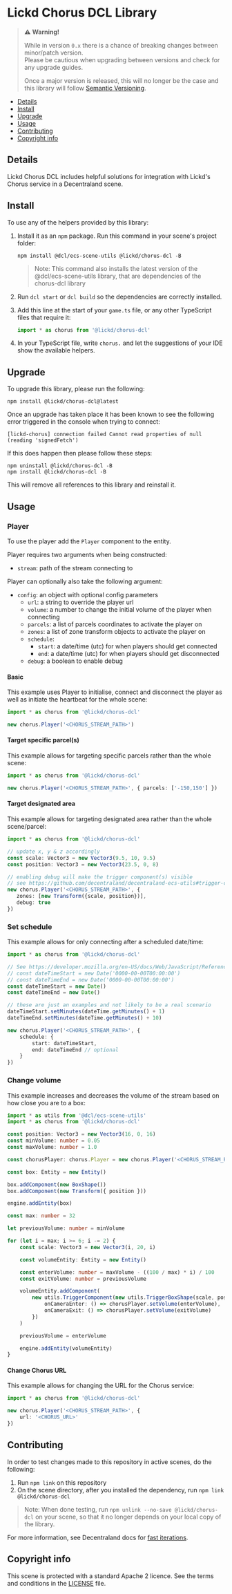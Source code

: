 # Lickd Chorus DCL Library

> ⚠️ **Warning!**  
> 
> While in version `0.x` there is a chance of breaking changes between minor/patch version.  
> Please be cautious when upgrading between versions and check for any upgrade guides.  
> 
> Once a major version is released, this will no longer be the case and this library will follow [Semantic Versioning](https://semver.org/).

* [Details](#details)
* [Install](#install)
* [Upgrade](#upgrade)
* [Usage](#usage)
* [Contributing](#contributing)
* [Copyright info](#copyright-info)

## Details

Lickd Chorus DCL includes helpful solutions for integration with Lickd's Chorus service in a Decentraland scene.

## Install

To use any of the helpers provided by this library:

1. Install it as an `npm` package. Run this command in your scene's project folder:

   ```shell
   npm install @dcl/ecs-scene-utils @lickd/chorus-dcl -B
   ```

   > Note: This command also installs the latest version of the @dcl/ecs-scene-utils library, that are dependencies of the chorus-dcl library

2. Run `dcl start` or `dcl build` so the dependencies are correctly installed.

3. Add this line at the start of your `game.ts` file, or any other TypeScript files that require it:

   ```ts
   import * as chorus from '@lickd/chorus-dcl'
   ```

4. In your TypeScript file, write `chorus.` and let the suggestions of your IDE show the available helpers.

## Upgrade

To upgrade this library, please run the following:

```shell
npm install @lickd/chorus-dcl@latest
```

Once an upgrade has taken place it has been known to see the following error triggered in the console when trying to connect:

```shell
[lickd-chorus] connection failed Cannot read properties of null (reading 'signedFetch')
```

If this does happen then please follow these steps:

```shell
npm uninstall @lickd/chorus-dcl -B
npm install @lickd/chorus-dcl -B
```

This will remove all references to this library and reinstall it.

## Usage

### Player

To use the player add the `Player` component to the entity.

Player requires two arguments when being constructed:

- `stream`: path of the stream connecting to

Player can optionally also take the following argument:

- `config`: an object with optional config parameters
  - `url`: a string to override the player url
  - `volume`: a number to change the initial volume of the player when connecting
  - `parcels`: a list of parcels coordinates to activate the player on
  - `zones`: a list of zone transform objects to activate the player on
  - `schedule`: 
    - `start`: a date/time (utc) for when players should get connected
    - `end`: a date/time (utc) for when players should get disconnected
  - `debug`: a boolean to enable debug 

#### Basic

This example uses Player to initialise, connect and disconnect the player as well as initiate the heartbeat for the
whole scene:

```ts
import * as chorus from '@lickd/chorus-dcl'

new chorus.Player('<CHORUS_STREAM_PATH>')
```

#### Target specific parcel(s)

This example allows for targeting specific parcels rather than the whole scene:

```ts
import * as chorus from '@lickd/chorus-dcl'

new chorus.Player('<CHORUS_STREAM_PATH>', { parcels: ['-150,150'] })
```

#### Target designated area

This example allows for targeting designated area rather than the whole scene/parcel:

```ts
import * as chorus from '@lickd/chorus-dcl'

// update x, y & z accordingly
const scale: Vector3 = new Vector3(9.5, 10, 9.5)
const position: Vector3 = new Vector3(23.5, 0, 8)

// enabling debug will make the trigger component(s) visible
// see https://github.com/decentraland/decentraland-ecs-utils#trigger-component for more information
new chorus.Player('<CHORUS_STREAM_PATH>', {
   zones: [new Transform({scale, position})],
   debug: true
})
```

### Set schedule

This example allows for only connecting after a scheduled date/time:

```ts
import * as chorus from '@lickd/chorus-dcl'

// See https://developer.mozilla.org/en-US/docs/Web/JavaScript/Reference/Global_Objects/Date#examples
// const dateTimeStart = new Date('0000-00-00T00:00:00')
// const dateTimeEnd = new Date('0000-00-00T00:00:00')
const dateTimeStart = new Date()
const dateTimeEnd = new Date()

// these are just an examples and not likely to be a real scenario
dateTimeStart.setMinutes(dateTime.getMinutes() + 1)
dateTimeEnd.setMinutes(dateTime.getMinutes() + 10)

new chorus.Player('<CHORUS_STREAM_PATH>', { 
    schedule: { 
        start: dateTimeStart,
        end: dateTimeEnd // optional
    }
})
```

### Change volume

This example increases and decreases the volume of the stream based on how close you are to a box:

```ts
import * as utils from '@dcl/ecs-scene-utils'
import * as chorus from '@lickd/chorus-dcl'

const position: Vector3 = new Vector3(16, 0, 16)
const minVolume: number = 0.05
const maxVolume: number = 1.0

const chorusPlayer: chorus.Player = new chorus.Player('<CHORUS_STREAM_PATH>', { volume: minVolume })

const box: Entity = new Entity()

box.addComponent(new BoxShape())
box.addComponent(new Transform({ position }))

engine.addEntity(box)

const max: number = 32

let previousVolume: number = minVolume

for (let i = max; i >= 6; i -= 2) {
    const scale: Vector3 = new Vector3(i, 20, i)

    const volumeEntity: Entity = new Entity()

    const enterVolume: number = maxVolume - ((100 / max) * i) / 100
    const exitVolume: number = previousVolume

    volumeEntity.addComponent(
        new utils.TriggerComponent(new utils.TriggerBoxShape(scale, position), {
            onCameraEnter: () => chorusPlayer.setVolume(enterVolume),
            onCameraExit: () => chorusPlayer.setVolume(exitVolume)
        })
    )

    previousVolume = enterVolume

    engine.addEntity(volumeEntity)
}
```

#### Change Chorus URL

This example allows for changing the URL for the Chorus service:

```ts
import * as chorus from '@lickd/chorus-dcl'

new chorus.Player('<CHORUS_STREAM_PATH>', {
    url: '<CHORUS_URL>'
})
```

## Contributing

In order to test changes made to this repository in active scenes, do the following:

1. Run `npm link` on this repository
2. On the scene directory, after you installed the dependency, run `npm link @lickd/chorus-dcl`

> Note: When done testing, run `npm unlink --no-save @lickd/chorus-dcl` on your scene, so that it no longer depends on your local copy of the library.

For more information, see Decentraland docs for [fast iterations](https://docs.decentraland.org/creator/development-guide/create-libraries/#fast-iterations). 

## Copyright info

This scene is protected with a standard Apache 2 licence. See the terms and conditions in the [LICENSE](/LICENSE) file.
